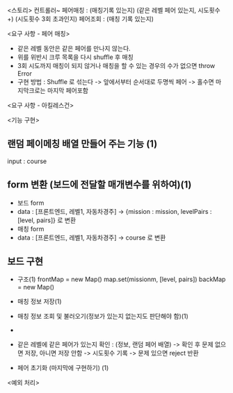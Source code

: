 <스토리>
컨트롤러~
페어매칭 : (매칭기록 있는지) (같은 레벨 페어 있는지, 시도횟수 +) (시도횟수 3회 초과인지)
페어조회 : (매칭 기록 있는지) 

<요구 사항 - 페어 매칭>
- 같은 레벨 동안은 같은 페어를 만나지 않는다.
- 위를 위반시 크루 목록을 다시 shuffle 후 매칭
- 3회 시도까지 매칭이 되지 않거나 매칭을 할 수 있는 경우의 수가 없으면 throw Error
- 구현 방법 : Shuffle 로 섞는다 -> 앞에서부터 순서대로 두명씩 페어 -> 홀수면 마지막크로는 마지막 페어포함

<요구 사항 - 아킬레스건>

<기능 구현>
## 랜덤 페이메칭 배열 만들어 주는 기능 (1)
input : course


## form 변환 (보드에 전달할 매개변수를 위하여)(1)
- 보드 form
- data : [프론트엔드, 레벨1, 자동차경주] -> {mission : mission, levelPairs : [level, pairs]} 로 변환
- 매칭 form
- data : [프론트엔드, 레벨1, 자동차경주] -> course 로 변환

## 보드 구현
- 구조(1)
frontMap = new Map()
map.set(missionm, [level, pairs])
backMap = new Map()

- 매칭 정보 저장(1)
- 매칭 정보 조회 및 불러오기(정보가 있는지 없는지도 판단해야 함)(1)
- 
- 같은 레벨에 같은 페어가 있는지 확인 : 
(정보, 랜덤 페어 배열) -> 확인 후 문제 없으면 저장, 아니면 저장 안함 -> 시도횟수 기록 -> 문제 있으면 reject 반환
- 페어 초기화 (마지막에 구현하기) (1)

<예외 처리>

